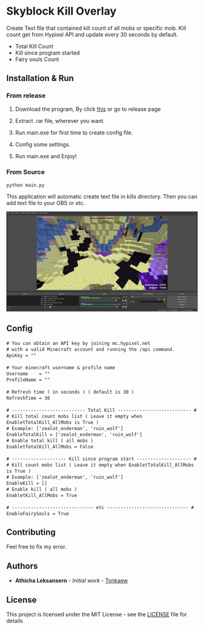 # Skyblock Kill Overlay

Create Text file that contained kill count of all mobs or specific mob. Kill count get from Hypixel API and update every 30 seconds by default.

- Total Kill Count
- Kill since program started
- Fairy souls Count

## Installation & Run

### From release

1. Download the program, By click [this](https://github.com/tonkaew131/SkyblockKillOverlay/releases/tag/1.2) or go to release page

2. Extract .rar file, wherever you want.

3. Run main.exe for first time to create config file.

4. Config some settings.

4. Run main.exe and Enjoy!

### From Source

```
python main.py
```

This application will automatic create text file in kills directory. Then you can add text file to your OBS or etc.

![OBS Picture](https://github.com/tonkaew131/SkyblockKillOverlay/blob/master/picture1.png)

## Config

```
# You can obtain an API key by joining mc.hypixel.net 
# with a valid Minecraft account and running the /api command.
ApiKey = ""

# Your minecraft username & profile name
Username    = ""
ProfileName = ""

# Refresh time ( in seconds ) ( default is 30 )
RefreshTime = 30

# --------------------------- Total Kill --------------------------- #
# Kill total count mobs list ( Leave it empty when EnabletTotalKill_AllMobs is True )
# Example: ['zealot_enderman', 'ruin_wolf']
EnableTotalKill = ['zealot_enderman', 'ruin_wolf']
# Enable total kill ( all mobs )
EnabletTotalKill_AllMobs = False

# -------------------- Kill since program start -------------------- #
# Kill count mobs list ( Leave it empty when EnabletTotalKill_AllMobs is True )
# Example: ['zealot_enderman', 'ruin_wolf']
EnableKill = []
# Enable kill ( all mobs )
EnabletKill_AllMobs = True

# ------------------------------ etc ------------------------------ #
EnableFairySouls = True
```

## Contributing

Feel free to fix my error.

## Authors

* **Athicha Leksansern** - *Initial work* - [Tonkaew](https://github.com/tonkaew131/)

## License

This project is licensed under the MIT License - see the [LICENSE](LICENSE) file for details
